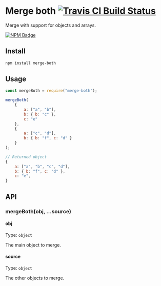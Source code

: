 # Merge both [![Travis CI Build Status](https://img.shields.io/travis/com/Richienb/merge-both/master.svg?style=for-the-badge)](https://travis-ci.com/Richienb/merge-both)

Merge with support for objects and arrays.

[![NPM Badge](https://nodei.co/npm/merge-both.png)](https://npmjs.com/package/merge-both)

## Install

```sh
npm install merge-both
```

## Usage

```js
const mergeBoth = require("merge-both");

mergeBoth(
    {
        a: ["a", "b"],
        b: { b: "c" },
        c: "e"
    },
    {
        a: ["c", "d"],
        b: { b: "f", c: "d" }
    }
);

// Returned object
{
    a: ["a", "b", "c", "d"],
    b: { b: "f", c: "d" },
    c: "e",
}
```

## API

### mergeBoth(obj, ...source)

#### obj

Type: `object`

The main object to merge.

#### source

Type: `object`

The other objects to merge.
